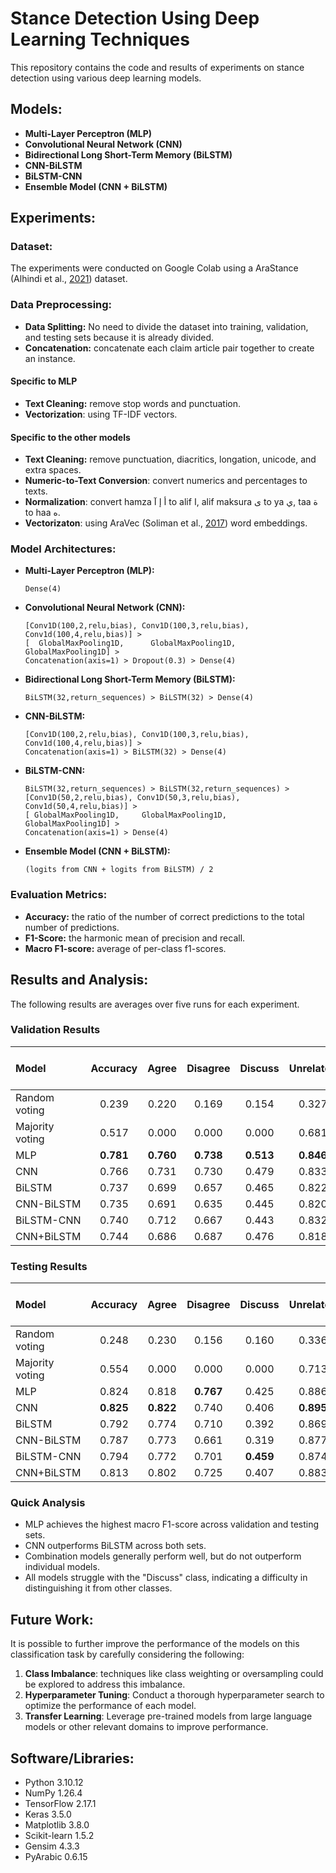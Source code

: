 # Stance Detection Using Deep Learning Techniques

This repository contains the code and results of experiments on stance detection using various deep learning models.

## Models:

* **Multi-Layer Perceptron (MLP)**
* **Convolutional Neural Network (CNN)**
* **Bidirectional Long Short-Term Memory (BiLSTM)**
* **CNN-BiLSTM**
* **BiLSTM-CNN**
* **Ensemble Model (CNN + BiLSTM)**

## Experiments:

### Dataset:
The experiments were conducted on Google Colab using a AraStance (Alhindi et al., [2021](https://aclanthology.org/2021.nlp4if-1.9/)) dataset.

### Data Preprocessing:

* **Data Splitting:** No need to divide the dataset into training, validation, and testing sets because it is already divided.
* **Concatenation:** concatenate each claim article pair together to create an instance.

#### Specific to MLP
* **Text Cleaning:** remove stop words and punctuation.
* **Vectorization**: using TF-IDF vectors.

#### Specific to the other models
* **Text Cleaning:** remove punctuation, diacritics, longation, unicode, and extra spaces.
* **Numeric-to-Text Conversion**: convert numerics and percentages to texts.
* **Normalization**: convert hamza أ إ آ to alif ا, alif maksura ى to ya ي, taa ة to haa ه.
* **Vectorizaton**: using AraVec (Soliman et al., [2017](https://www.sciencedirect.com/science/article/pii/S1877050917321749)) word embeddings.

### Model Architectures:

* **Multi-Layer Perceptron (MLP):**

      Dense(4)
  
* **Convolutional Neural Network (CNN):**

      [Conv1D(100,2,relu,bias), Conv1D(100,3,relu,bias), Conv1d(100,4,relu,bias)] >
      [  GlobalMaxPooling1D,      GlobalMaxPooling1D,      GlobalMaxPooling1D] >
      Concatenation(axis=1) > Dropout(0.3) > Dense(4)

* **Bidirectional Long Short-Term Memory (BiLSTM):** 

      BiLSTM(32,return_sequences) > BiLSTM(32) > Dense(4)
  
* **CNN-BiLSTM:**

      [Conv1D(100,2,relu,bias), Conv1D(100,3,relu,bias), Conv1d(100,4,relu,bias)] >
      Concatenation(axis=1) > BiLSTM(32) > Dense(4)
  
* **BiLSTM-CNN:** 

      BiLSTM(32,return_sequences) > BiLSTM(32,return_sequences) >
      [Conv1D(50,2,relu,bias), Conv1D(50,3,relu,bias), Conv1d(50,4,relu,bias)] >
      [ GlobalMaxPooling1D,     GlobalMaxPooling1D,     GlobalMaxPooling1D] >
      Concatenation(axis=1) > Dense(4)
  
* **Ensemble Model (CNN + BiLSTM):** 

      (logits from CNN + logits from BiLSTM) / 2

### Evaluation Metrics:

* **Accuracy:** the ratio of the number of correct predictions to the total number of predictions.
* **F1-Score:** the harmonic mean of precision and recall.
* **Macro F1-score:** average of per-class f1-scores.

## Results and Analysis:

The following results are averages over five runs for each experiment.

### Validation Results

| Model | Accuracy | Agree | Disagree | Discuss | Unrelated | Macro f1-score |
|:---|:---:|:---:|:---:|:---:|:---:|:---:|
| Random voting | 0.239 | 0.220 | 0.169 | 0.154 | 0.327 | 0.218 |
| Majority voting | 0.517 | 0.000 | 0.000 | 0.000 | 0.681 | 0.170 |
| MLP | **0.781** | **0.760** | **0.738** | **0.513** | **0.846** | **0.714** |
| CNN | 0.766 | 0.731 | 0.730 | 0.479 | 0.833 | 0.693 |
| BiLSTM | 0.737 | 0.699 | 0.657 | 0.465 | 0.822 | 0.661 |
| CNN-BiLSTM | 0.735 | 0.691 | 0.635 | 0.445 | 0.820 | 0.648 |
| BiLSTM-CNN | 0.740 | 0.712 | 0.667 | 0.443 | 0.832 | 0.663 |
| CNN+BiLSTM | 0.744 | 0.686 | 0.687 | 0.476 | 0.818 | 0.667 |

### Testing Results

| Model | Accuracy | Agree | Disagree | Discuss | Unrelated | Macro f1-score |
|:---|:---:|:---:|:---:|:---:|:---:|:---:|
| Random voting | 0.248 | 0.230 | 0.156 | 0.160 | 0.336 | 0.221 |
| Majority voting | 0.554 | 0.000 | 0.000 | 0.000 | 0.713 | 0.178 |
| MLP | 0.824 | 0.818 | **0.767** | 0.425 | 0.886 | **0.724** |
| CNN | **0.825** | **0.822** | 0.740 | 0.406 | **0.895** | 0.716 |
| BiLSTM | 0.792 | 0.774 | 0.710 | 0.392 | 0.869 | 0.686 |
| CNN-BiLSTM | 0.787 | 0.773 | 0.661 | 0.319 | 0.877 | 0.658 |
| BiLSTM-CNN | 0.794 | 0.772 | 0.701 | **0.459** | 0.874 | 0.702 |
| CNN+BiLSTM | 0.813 | 0.802 | 0.725 | 0.407 | 0.883 | 0.704 |

### Quick Analysis

* MLP achieves the highest macro F1-score across validation and testing sets.
* CNN outperforms BiLSTM across both sets.
* Combination models generally perform well, but do not outperform individual models.
* All models struggle with the "Discuss" class, indicating a difficulty in distinguishing it from other classes.

## Future Work:

It is possible to further improve the performance of the models on this classification task by carefully considering the following:

1. **Class Imbalance**: techniques like class weighting or oversampling could be explored to address this imbalance.
2. **Hyperparameter Tuning**: Conduct a thorough hyperparameter search to optimize the performance of each model.
3. **Transfer Learning**: Leverage pre-trained models from large language models or other relevant domains to improve performance.

## Software/Libraries:

- Python 3.10.12
- NumPy 1.26.4
- TensorFlow 2.17.1
- Keras 3.5.0
- Matplotlib 3.8.0
- Scikit-learn 1.5.2
- Gensim 4.3.3
- PyArabic 0.6.15
